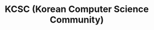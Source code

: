 ---
title: "KCSC (Korean Computer Science Community)"
collection: activities
type: club
# permalink: /work-experiences/computing-fundamentals-ta-neu/ 
role: Founder
period: Sep 2023 - Present
authors: 
bookcover: 
classes: wide
description: <p><ul><li>Designed a club organization that could provide easier and intriguing programming experiences and a community space for developers.</li><li>Planned a semester long workshop for personal website development.</li><li>Assisted workshop attendees with developing their websites.</li></ul></p>
---